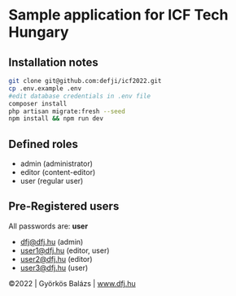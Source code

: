 # Sample application for ICF Tech Hungary

## Installation notes

```sh
git clone git@github.com:defji/icf2022.git
cp .env.example .env
#edit database credentials in .env file
composer install
php artisan migrate:fresh --seed
npm install && npm run dev
```

## Defined roles

- admin (administrator)
- editor (content-editor)
- user (regular user)

## Pre-Registered users

All passwords are: __user__

- dfj@dfj.hu  (admin)
- user1@dfj.hu (editor, user)
- user2@dfj.hu (editor)
- user3@dfj.hu (user)

©️2022 | Györkös Balázs | www.dfj.hu



